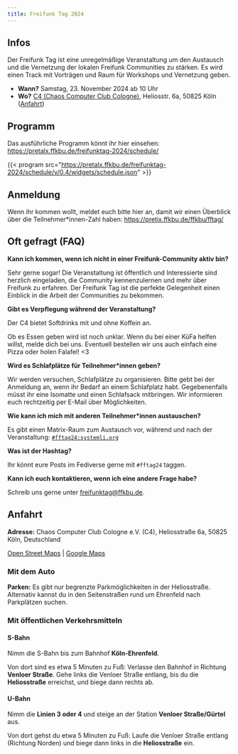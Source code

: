 ```yaml
---
title: Freifunk Tag 2024
---
```


## Infos

Der Freifunk Tag ist eine unregelmäßige Veranstaltung um den Austausch und die Vernetzung der lokalen Freifunk Communities zu stärken. Es wird einen Track mit Vorträgen und Raum für Workshops und Vernetzung geben.

- **Wann?** Samstag, 23. November 2024 ab 10 Uhr
- **Wo?** [C4 (Chaos Computer Club Cologne)](https://koeln.ccc.de/), Heliosstr. 6a, 50825 Köln ([Anfahrt](#anfahrt))

## Programm

Das ausführliche Programm könnt ihr hier einsehen: https://pretalx.ffkbu.de/freifunktag-2024/schedule/

{{< program src="https://pretalx.ffkbu.de/freifunktag-2024/schedule/v/0.4/widgets/schedule.json" >}}

## Anmeldung

Wenn ihr kommen wollt, meldet euch bitte hier an, damit wir einen Überblick über die Teilnehmer\*innen-Zahl haben: https://pretix.ffkbu.de/ffkbu/fftag/

## Oft gefragt (FAQ)

**Kann ich kommen, wenn ich nicht in einer Freifunk-Community aktiv bin?**

Sehr gerne sogar! Die Veranstaltung ist öffentlich und Interessierte sind herzlich eingeladen, die Community kennenzulernen und mehr über Freifunk zu erfahren. Der Freifunk Tag ist die perfekte Gelegenheit einen Einblick in die Arbeit der Communities zu bekommen.

**Gibt es Verpflegung während der Veranstaltung?**

Der C4 bietet Softdrinks mit und ohne Koffein an.

Ob es Essen geben wird ist noch unklar. Wenn du bei einer KüFa helfen willst, melde dich bei uns. Eventuell bestellen wir uns auch einfach eine Pizza oder holen Falafel! <3

**Wird es Schlafplätze für Teilnehmer\*innen geben?**

Wir werden versuchen, Schlafplätze zu organisieren. Bitte gebt bei der Anmeldung an, wenn ihr Bedarf an einem Schlafplatz habt. Gegebenenfalls müsst ihr eine Isomatte und einen Schlafsack mitbringen. Wir informieren euch rechtzeitig per E-Mail über Möglichkeiten.

**Wie kann ich mich mit anderen Teilnehmer\*innen austauschen?**

Es gibt einen Matrix-Raum zum Austausch vor, während und nach der Veranstaltung: [`#fftag24:systemli.org`](https://matrix.to/#/#fftag24:systemli.org)

**Was ist der Hashtag?**

Ihr könnt eure Posts im Fediverse gerne mit `#fftag24` taggen.

**Kann ich euch kontaktieren, wenn ich eine andere Frage habe?**

Schreib uns gerne unter freifunktag@ffkbu.de.

## Anfahrt

**Adresse:**
Chaos Computer Club Cologne e.V. (C4), Heliosstraße 6a, 50825 Köln, Deutschland

[Open Street Maps](https://www.openstreetmap.org/node/1446603282) | [Google Maps](https://maps.app.goo.gl/s84oERxtYGWFUjKx6)

### Mit dem Auto

**Parken:**
Es gibt nur begrenzte Parkmöglichkeiten in der Heliosstraße. Alternativ kannst du in den Seitenstraßen rund um Ehrenfeld nach Parkplätzen suchen.

### Mit öffentlichen Verkehrsmitteln

#### S-Bahn

Nimm die S-Bahn bis zum Bahnhof **Köln-Ehrenfeld**.

Von dort sind es etwa 5 Minuten zu Fuß: Verlasse den Bahnhof in Richtung **Venloer Straße**. Gehe links die Venloer Straße entlang, bis du die **Heliosstraße** erreichst, und biege dann rechts ab.

#### U-Bahn

Nimm die **Linien 3 oder 4** und steige an der Station **Venloer Straße/Gürtel** aus.

Von dort gehst du etwa 5 Minuten zu Fuß: Laufe die Venloer Straße entlang (Richtung Norden) und biege dann links in die **Heliosstraße** ein.
